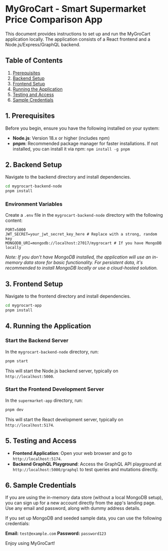 # MyGroCart - Smart Supermarket Price Comparison App

This document provides instructions to set up and run the MyGroCart application locally. The application consists of a React frontend and a Node.js/Express/GraphQL backend.

## Table of Contents
1.  [Prerequisites](#prerequisites)
2.  [Backend Setup](#backend-setup)
3.  [Frontend Setup](#frontend-setup)
4.  [Running the Application](#running-the-application)
5.  [Testing and Access](#testing-and-access)
6.  [Sample Credentials](#sample-credentials)

## 1. Prerequisites
Before you begin, ensure you have the following installed on your system:
-   **Node.js**: Version 18.x or higher (includes npm)
-   **pnpm**: Recommended package manager for faster installations. If not installed, you can install it via npm: `npm install -g pnpm`

## 2. Backend Setup

Navigate to the backend directory and install dependencies.

```bash
cd mygrocart-backend-node
pnpm install
```

### Environment Variables
Create a `.env` file in the `mygrocart-backend-node` directory with the following content:

```
PORT=5000
JWT_SECRET=your_jwt_secret_key_here # Replace with a strong, random key
MONGODB_URI=mongodb://localhost:27017/mygrocart # If you have MongoDB locally
```

*Note: If you don't have MongoDB installed, the application will use an in-memory data store for basic functionality. For persistent data, it's recommended to install MongoDB locally or use a cloud-hosted solution.* 

## 3. Frontend Setup

Navigate to the frontend directory and install dependencies.

```bash
cd mygrocart-app
pnpm install
```

## 4. Running the Application

### Start the Backend Server

In the `mygrocart-backend-node` directory, run:

```bash
pnpm start
```

This will start the Node.js backend server, typically on `http://localhost:5000`.

### Start the Frontend Development Server

In the `supermarket-app` directory, run:

```bash
pnpm dev
```

This will start the React development server, typically on `http://localhost:5174`.

## 5. Testing and Access

-   **Frontend Application**: Open your web browser and go to `http://localhost:5174`.
-   **Backend GraphQL Playground**: Access the GraphQL API playground at `http://localhost:5000/graphql` to test queries and mutations directly.

## 6. Sample Credentials

If you are using the in-memory data store (without a local MongoDB setup), you can sign up for a new account directly from the app's landing page. Use any email and password, along with dummy address details.

If you set up MongoDB and seeded sample data, you can use the following credentials:

**Email:** `test@example.com`
**Password:** `password123`

Enjoy using MyGroCart!

